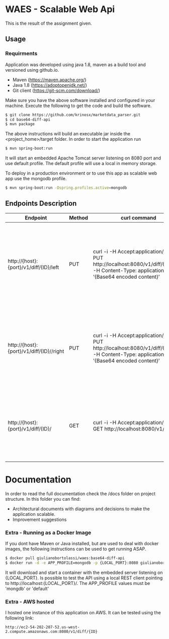 # WAES - Scalable Web Api

This is the result of the assignment given.

## Usage

### Requirments

 Application was developed using java 1.8, maven as a build tool and versioned using github.io.
 - Maven (https://maven.apache.org/)
 - Java 1.8 (https://adoptopenjdk.net/)
 - Git client (https://git-scm.com/download/)

Make sure you have the above software installed and configured in your machine. Execute the following to get the code and build the software.

```sh
$ git clone https://github.com/krinosx/marketdata_parser.git
$ cd base64-diff-api
$ mvn package
```
The above instructions will build an executable jar inside the <project_home>/target folder. In order to start the application run
```sh
$ mvn spring-boot:run
```
It will start an embedded Apache Tomcat server listening on 8080 port and use default profile. The default profile will use a local in memory storage.

To deploy in a production environment or to use this app as scalable web app use the mongodb profile.
```sh
$ mvn spring-boot:run -Dspring.profiles.active=mongodb
```

## Endpoints Description

| Endpoint | Method | curl command | Description |
| ------ | ---- |------ |-----|
| http://{host}:{port}/v1/diff/{ID}/left | PUT | curl -i -H Accept:application/json -X PUT http://localhost:8080/v1/diff/{ID}/left -H Content-Type: application/json -d '{Base64 encoded content}' | Set the right side document to be compared for the given ID. If there is no comparision request with given ID it will create one. |
| http://{host}:{port}/v1/diff/{ID}//right | PUT | curl -i -H Accept:application/json -X PUT http://localhost:8080/v1/diff/{ID}/right -H Content-Type: application/json -d '{Base64 encoded content}' | Set the right side document to be compared for the given ID. If there is no comparision request with given ID it will create one. |
| http://{host}:{port}/v1/diff/{ID}/ | GET | curl -i -H Accept:application/json -X GET http://localhost:8080/v1/diff/{ID} | Get the comparision result for the Given ID. If there is no comparision with given ID an error will be reported |

# Documentation
In order to read the full documentation check the /docs folder on project structure. In this folder you can find:
* Architectural documents with diagrams and decisions to make the application scalable.
* Improvement suggestions


### Extra - Running as a Docker Image
If you dont have Maven or Java installed, but are used to deal with docker images, the following instructions can be used to get running ASAP.
```sh
$ docker pull giulianobortolassi/waes:base64-diff-api
$ docker run -d -e APP_PROFILE=mongodb -p {LOCAL_PORT}:8080 giulianobortolassi/waes:base64-diff-api
```
It will download and start a container with the embedded server listening on {LOCAL_PORT}. Is possible to test the API using a local REST client pointing to http://localhost:{LOCAL_PORT}/. The APP_PROFILE values must be 'mongdb' or 'default'

### Extra - AWS hosted

I hosted one instance of this application on AWS. It can be tested using the following link:

    http://ec2-54-202-207-52.us-west-2.compute.amazonaws.com:8080/v1/diff/{ID}
